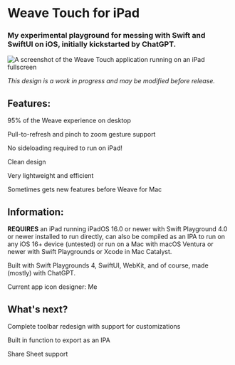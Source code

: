# Weave Touch for iPad
### My experimental playground for messing with Swift and SwiftUI on iOS, initially kickstarted by ChatGPT.
![A screenshot of the Weave Touch application running on an iPad fullscreen](https://github.com/CtrliPhones/WeaveTouch/blob/main/Weave%20Touch%20Preview.gif?raw=true)

*This design is a work in progress and may be modified before release.*

## Features:

95% of the Weave experience on desktop

Pull-to-refresh and pinch to zoom gesture support

No sideloading required to run on iPad!

Clean design

Very lightweight and efficient

Sometimes gets new features before Weave for Mac

## Information:

**REQUIRES** an iPad running iPadOS 16.0 or newer with Swift Playground 4.0 or newer installed to run directly, can also be compiled as an IPA to run on any iOS 16+ device (untested) or run on a Mac with macOS Ventura or newer with Swift Playgrounds or Xcode in Mac Catalyst.

Built with Swift Playgrounds 4, SwiftUI, WebKit, and of course, made (mostly) with ChatGPT.

Current app icon designer: Me

## What's next?

Complete toolbar redesign with support for customizations

Built in function to export as an IPA

Share Sheet support
